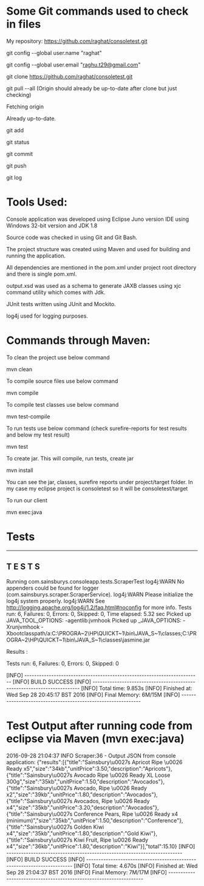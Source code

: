Some Git commands used to check in files
========================================
My repository: https://github.com/raghat/consoletest.git

git config --global user.name "raghat"

git config --global user.email "raghu.t29@gmail.com"

git clone https://github.com/raghat/consoletest.git

git pull --all    (Origin should already be up-to-date after clone but just checking)

Fetching origin

Already up-to-date.

git add

git status

git commit

git push

git log

Tools Used:
===========
Console application was developed using Eclipse Juno version IDE using Windows 32-bit version and JDK 1.8

Source code was checked in using Git and Git Bash.

The project structure was created using Maven and used for building and running the application.

All dependencies are mentioned in the pom.xml under project root directory and there is single pom.xml.

output.xsd was used as a schema to generate JAXB classes using xjc command utility which comes with Jdk.

JUnit tests written using JUnit and Mockito.

log4j used for logging purposes.


Commands through Maven:
=======================

To clean the project use below command

mvn clean

To compile source files use below command

mvn compile

To compile test classes use below command

mvn test-compile

To run tests use below command (check surefire-reports for test results and below my test result)

mvn test

To create jar. This will compile, run tests, create jar

mvn install

You can see the jar, classes, surefire reports under project/target folder.
In my case my eclipse project is consoletest so it will be consoletest/target

To run our client

mvn exec:java

Tests
=====


-------------------------------------------------------
 T E S T S
-------------------------------------------------------
Running com.sainsburys.consoleapp.tests.ScraperTest
log4j:WARN No appenders could be found for logger (com.sainsburys.scraper.ScraperService).
log4j:WARN Please initialize the log4j system properly.
log4j:WARN See http://logging.apache.org/log4j/1.2/faq.html#noconfig for more info.
Tests run: 6, Failures: 0, Errors: 0, Skipped: 0, Time elapsed: 5.32 sec
Picked up JAVA_TOOL_OPTIONS: -agentlib:jvmhook
Picked up _JAVA_OPTIONS: -Xrunjvmhook -Xbootclasspath/a:C:\PROGRA~2\HP\QUICKT~1\bin\JAVA_S~1\classes;C:\PROGRA~2\HP\QUICKT~1\bin\JAVA_S~1\classes\jasmine.jar

Results :

Tests run: 6, Failures: 0, Errors: 0, Skipped: 0

[INFO] ------------------------------------------------------------------------
[INFO] BUILD SUCCESS
[INFO] ------------------------------------------------------------------------
[INFO] Total time: 9.853s
[INFO] Finished at: Wed Sep 28 20:45:17 BST 2016
[INFO] Final Memory: 6M/15M
[INFO] -------------------------------------------------------------


Test Output after running code from eclipse via Maven (mvn exec:java)
=====================================================================

2016-09-28 21:04:37 INFO  Scraper:36 - Output JSON from console application: {"results":[{"title":"Sainsbury\u0027s Apricot Ripe \u0026 Ready x5","size":"34kb","unitPrice":3.50,"description":"Apricots"},{"title":"Sainsbury\u0027s Avocado Ripe \u0026 Ready XL Loose 300g","size":"35kb","unitPrice":1.50,"description":"Avocados"},{"title":"Sainsbury\u0027s Avocado, Ripe \u0026 Ready x2","size":"39kb","unitPrice":1.80,"description":"Avocados"},{"title":"Sainsbury\u0027s Avocados, Ripe \u0026 Ready x4","size":"35kb","unitPrice":3.20,"description":"Avocados"},{"title":"Sainsbury\u0027s Conference Pears, Ripe \u0026 Ready x4 (minimum)","size":"35kb","unitPrice":1.50,"description":"Conference"},{"title":"Sainsbury\u0027s Golden Kiwi x4","size":"35kb","unitPrice":1.80,"description":"Gold Kiwi"},{"title":"Sainsbury\u0027s Kiwi Fruit, Ripe \u0026 Ready x4","size":"36kb","unitPrice":1.80,"description":"Kiwi"}],"total":15.10}
[INFO] ------------------------------------------------------------------------
[INFO] BUILD SUCCESS
[INFO] ------------------------------------------------------------------------
[INFO] Total time: 4.670s
[INFO] Finished at: Wed Sep 28 21:04:37 BST 2016
[INFO] Final Memory: 7M/17M
[INFO] -------------------------------------------------------------------
